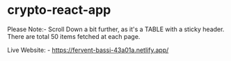 # crypto-react-app

Please Note:- Scroll Down a bit further, as it's a TABLE with a sticky header. There are total 50 items fetched at each page. 

 Live  Website: - https://fervent-bassi-43a01a.netlify.app/
